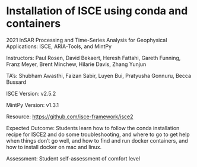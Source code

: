 # Installation of ISCE using conda and containers
2021 InSAR Processing and Time-Series Analysis for Geophysical Applications: ISCE, ARIA-Tools, and MintPy

Instructors: Paul Rosen, David Bekaert, Heresh Fattahi, Gareth Funning, Franz Meyer, Brent Minchew, Hilarie Davis, Zhang Yunjun

TA’s: Shubham Awasthi, Faizan Sabir, Luyen Bui, Pratyusha Gonnuru, Becca Bussard

ISCE Version: v2.5.2

MintPy Version: v1.3.1

Resource: https://github.com/isce-framework/isce2

Expected Outcome: Students learn how to follow the conda installation recipe for ISCE2 and do some troubleshooting, and where to go to get help when things don’t go well, and how to find and run docker containers, and how to install docker on mac and linux.

Assessment: Student self-assessment of comfort level

